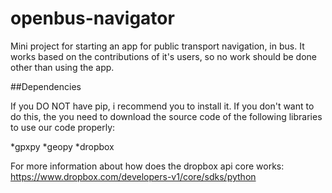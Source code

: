 # openbus-navigator
Mini project for starting an app for public transport navigation, in bus. It works based on the contributions of it's users, so no work should be done other than using the app.

##Dependencies

If you DO NOT have pip, i recommend you to install it. If you don't want to do this, the you need to download the source code of the following libraries to use our code properly:

   *gpxpy
   *geopy
   *dropbox
   
For more information about how does the dropbox api core works: https://www.dropbox.com/developers-v1/core/sdks/python